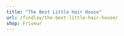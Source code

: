```yaml
---
title: "The Best Little Hair House"
url: /findlay/the-best-little-hair-house/
shop: Friseur
---
```

